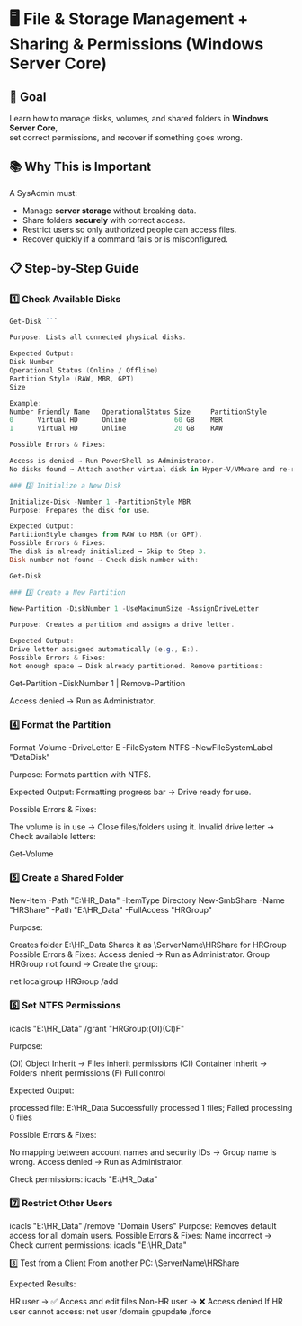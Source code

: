 # 🖥️ File & Storage Management + Sharing & Permissions (Windows Server Core)

## 🎯 Goal
Learn how to manage disks, volumes, and shared folders in **Windows Server Core**,  
set correct permissions, and recover if something goes wrong.

## 📚 Why This is Important
A SysAdmin must:

- Manage **server storage** without breaking data.
- Share folders **securely** with correct access.
- Restrict users so only authorized people can access files.
- Recover quickly if a command fails or is misconfigured.

## 📋 Step-by-Step Guide

### **1️⃣ Check Available Disks**
```powershell
Get-Disk ```

Purpose: Lists all connected physical disks.

Expected Output:
Disk Number
Operational Status (Online / Offline)
Partition Style (RAW, MBR, GPT)
Size

Example:
Number Friendly Name   OperationalStatus Size     PartitionStyle
0      Virtual HD      Online            60 GB    MBR
1      Virtual HD      Online            20 GB    RAW

Possible Errors & Fixes:

Access is denied → Run PowerShell as Administrator.
No disks found → Attach another virtual disk in Hyper-V/VMware and re-run.

### 2️⃣ Initialize a New Disk

Initialize-Disk -Number 1 -PartitionStyle MBR
Purpose: Prepares the disk for use.

Expected Output:
PartitionStyle changes from RAW to MBR (or GPT).
Possible Errors & Fixes:
The disk is already initialized → Skip to Step 3.
Disk number not found → Check disk number with:

Get-Disk

### 3️⃣ Create a New Partition

New-Partition -DiskNumber 1 -UseMaximumSize -AssignDriveLetter

Purpose: Creates a partition and assigns a drive letter.

Expected Output:
Drive letter assigned automatically (e.g., E:).
Possible Errors & Fixes:
Not enough space → Disk already partitioned. Remove partitions:
```
Get-Partition -DiskNumber 1 | Remove-Partition

Access denied → Run as Administrator.

### 4️⃣ Format the Partition

Format-Volume -DriveLetter E -FileSystem NTFS -NewFileSystemLabel "DataDisk"

Purpose: Formats partition with NTFS.

Expected Output:
Formatting progress bar → Drive ready for use.

Possible Errors & Fixes:

The volume is in use → Close files/folders using it.
Invalid drive letter → Check available letters:

Get-Volume

### 5️⃣ Create a Shared Folder

New-Item -Path "E:\HR_Data" -ItemType Directory
New-SmbShare -Name "HRShare" -Path "E:\HR_Data" -FullAccess "HRGroup"

Purpose:

Creates folder E:\HR_Data
Shares it as \\ServerName\HRShare for HRGroup
Possible Errors & Fixes:
Access denied → Run as Administrator.
Group HRGroup not found → Create the group:

net localgroup HRGroup /add

### 6️⃣ Set NTFS Permissions

icacls "E:\HR_Data" /grant "HRGroup:(OI)(CI)F"

Purpose:

(OI) Object Inherit → Files inherit permissions
(CI) Container Inherit → Folders inherit permissions
(F) Full control

Expected Output:

processed file: E:\HR_Data
Successfully processed 1 files; Failed processing 0 files

Possible Errors & Fixes:

No mapping between account names and security IDs → Group name is wrong.
Access denied → Run as Administrator.

Check permissions:
icacls "E:\HR_Data"

### 7️⃣ Restrict Other Users

icacls "E:\HR_Data" /remove "Domain Users"
Purpose: Removes default access for all domain users.
Possible Errors & Fixes:
Name incorrect → Check current permissions:
icacls "E:\HR_Data"

8️⃣ Test from a Client
From another PC:
\\ServerName\HRShare

Expected Results:

HR user → ✅ Access and edit files
Non-HR user → ❌ Access denied
If HR user cannot access:
net user <username> /domain
gpupdate /force










                                    
